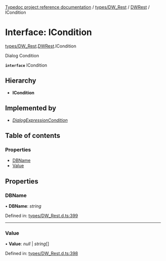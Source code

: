 [Typedoc project reference documentation](../README.md) / [types/DW_Rest](../modules/types_dw_rest.md) / [DWRest](../modules/types_dw_rest.dwrest.md) / ICondition

# Interface: ICondition

[types/DW_Rest](../modules/types_dw_rest.md).[DWRest](../modules/types_dw_rest.dwrest.md).ICondition

Dialog Condition

**`interface`** ICondition

## Hierarchy

* **ICondition**

## Implemented by

* [*DialogExpressionCondition*](../classes/dialogexpression.dialogexpressioncondition.md)

## Table of contents

### Properties

- [DBName](types_dw_rest.dwrest.icondition.md#dbname)
- [Value](types_dw_rest.dwrest.icondition.md#value)

## Properties

### DBName

• **DBName**: *string*

Defined in: [types/DW_Rest.d.ts:399](https://github.com/DocuWare/REST-Sample-TS/blob/6f07cff/src/types/DW_Rest.d.ts#L399)

___

### Value

• **Value**: *null* \| *string*[]

Defined in: [types/DW_Rest.d.ts:398](https://github.com/DocuWare/REST-Sample-TS/blob/6f07cff/src/types/DW_Rest.d.ts#L398)
